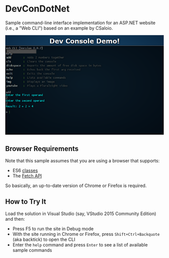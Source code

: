 # DevConDotNet
Sample command-line interface implementation for an ASP.NET website (i.e., a "Web CLI") based on an example by CSaloio.

<p align="center"><img src="screenshot_multi_step_add.png"></p>

## Browser Requirements
Note that this sample assumes that you are using a browser that supports:

- ES6 [classes](https://developer.mozilla.org/en-US/docs/Web/JavaScript/Reference/Statements/class#Browser_compatibility)
- The [Fetch API](https://developer.mozilla.org/en-US/docs/Web/API/Fetch_API#Browser_compatibility)

So basically, an up-to-date version of Chrome or Firefox is required.

## How to Try It
Load the solution in Visual Studio (say, VStudio 2015 Community Edition) and then:

- Press F5 to run the site in Debug mode
- With the site running in Chrome or Firefox, press `Shift+Ctrl+Backquote` (aka backtick) to open the CLI
- Enter the `help` command and press `Enter` to see a list of available sample commands
